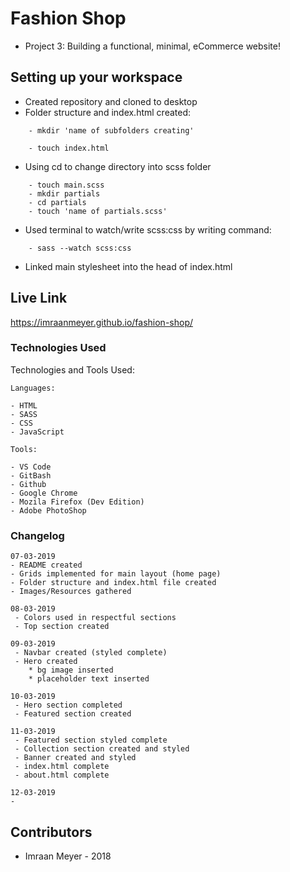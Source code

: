 # Fashion Shop
- Project 3: Building a functional, minimal, eCommerce website!

## Setting up your workspace
- Created repository and cloned to desktop
- Folder structure and index.html created:

```
    - mkdir 'name of subfolders creating'
```

```
    - touch index.html
```

- Using cd to change directory into scss folder

```
    - touch main.scss
    - mkdir partials
    - cd partials
    - touch 'name of partials.scss'
```

- Used terminal to watch/write scss:css by writing command:

```
    - sass --watch scss:css

```
- Linked main stylesheet into the head of index.html


## Live Link

https://imraanmeyer.github.io/fashion-shop/

### Technologies Used

Technologies and Tools Used:

```
Languages:

- HTML
- SASS
- CSS
- JavaScript

```

```
Tools:

- VS Code
- GitBash
- Github
- Google Chrome
- Mozila Firefox (Dev Edition)
- Adobe PhotoShop

```

### Changelog

```
07-03-2019
- README created
- Grids implemented for main layout (home page)
- Folder structure and index.html file created
- Images/Resources gathered
```

```
08-03-2019
 - Colors used in respectful sections
 - Top section created
```

```
09-03-2019
 - Navbar created (styled complete)
 - Hero created
    * bg image inserted
    * placeholder text inserted
```
```
10-03-2019
 - Hero section completed
 - Featured section created
```
```
11-03-2019
 - Featured section styled complete
 - Collection section created and styled
 - Banner created and styled
 - index.html complete
 - about.html complete
```

```
12-03-2019
-

```


## Contributors

- Imraan Meyer - 2018
